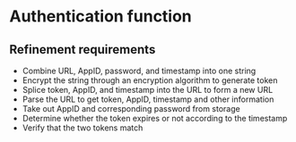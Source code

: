 # Authentication function

## Refinement requirements

- Combine URL, AppID, password, and timestamp into one string
- Encrypt the string through an encryption algorithm to generate token
- Splice token, AppID, and timestamp into the URL to form a new URL
- Parse the URL to get token, AppID, timestamp and other information
- Take out AppID and corresponding password from storage
- Determine whether the token expires or not according to the timestamp
- Verify that the two tokens match

